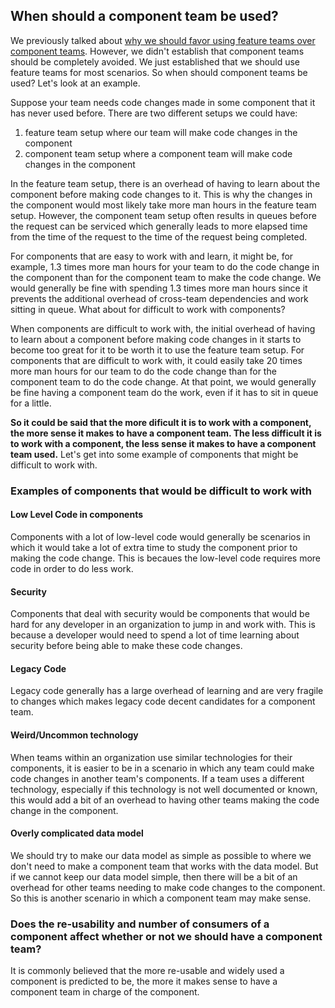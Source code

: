 ## When should a component team be used?
We previously talked about [why we should favor using feature teams over component teams](https://amcneil36.github.io/blogs/feature-teams-vs-component-teams-which-one-is-better). However, we didn't establish that component teams should be completely avoided. We just established that we should use feature teams for most scenarios. So when should component teams be used? Let's look at an example.

Suppose your team needs code changes made in some component that it has never used before. There are two different setups we could have:
1. feature team setup where our team will make code changes in the component
2. component team setup where a component team will make code changes in the component

In the feature team setup, there is an overhead of having to learn about the component before making code changes to it. This is why the changes in the component would most likely take more man hours in the feature team setup. However, the component team setup often results in queues before the request can be serviced which generally leads to more elapsed time from the time of the request to the time of the request being completed. 

For components that are easy to work with and learn, it might be, for example, 1.3 times more man hours for your team to do the code change in the component than for the component team to make the code change. We would generally be fine with spending 1.3 times more man hours since it prevents the additional overhead of cross-team dependencies and work sitting in queue. What about for difficult to work with components?

When components are difficult to work with, the initial overhead of having to learn about a component before making code changes in it starts to become too great for it to be worth it to use the feature team setup. For components that are difficult to work with, it could easily take 20 times more man hours for our team to do the code change than for the component team to do the code change. At that point, we would generally be fine having a component team do the work, even if it has to sit in queue for a little.

**So it could be said that the more dificult it is to work with a component, the more sense it makes to have a component team. The less difficult it is to work with a component, the less sense it makes to have a component team used.** Let's get into some example of components that might be difficult to work with.

### Examples of components that would be difficult to work with
#### Low Level Code in components
Components with a lot of low-level code would generally be scenarios in which it would take a lot of extra time to study the component prior to making the code change. This is becaues the low-level code requires more code in order to do less work.

#### Security
Components that deal with security would be components that would be hard for any developer in an organization to jump in and work with. This is because a developer would need to spend a lot of time learning about security before being able to make these code changes.

#### Legacy Code
Legacy code generally has a large overhead of learning and are very fragile to changes which makes legacy code decent candidates for a component team. 

#### Weird/Uncommon technology
When teams within an organization use similar technologies for their components, it is easier to be in a scenario in which any team could make code changes in another team's components. If a team uses a different technology, especially if this technology is not well documented or known, this would add a bit of an overhead to having other teams making the code change in the component.

#### Overly complicated data model
We should try to make our data model as simple as possible to where we don't need to make a component team that works with the data model. But if we cannot keep our data model simple, then there will be a bit of an overhead for other teams needing to make code changes to the component. So this is another scenario in which a component team may make sense.

### Does the re-usability and number of consumers of a component affect whether or not we should have a component team?
It is commonly believed that the more re-usable and widely used a component is predicted to be, the more it makes sense to have a component team in charge of the component.
